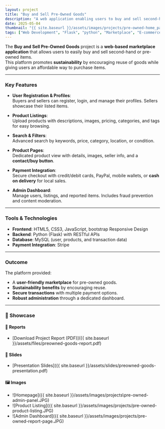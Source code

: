 ```yaml
---
layout: project
title: "Buy and Sell Pre-Owned Goods"
description: "A web application enabling users to buy and sell second-hand items with secure transactions, user profiles, and admin control."
date: 2025-05-04
thumbnail: "{{ site.baseurl }}/assets/images/projects/pre-owned-home_page.JPG"
tags: ["Web Development", "Flask", "python", "Marketplace", "E-commerce"]
---
```


The **Buy and Sell Pre-Owned Goods** project is a **web-based marketplace application** that allows users to easily buy and sell second-hand or pre-owned items.  
This platform promotes **sustainability** by encouraging reuse of goods while giving users an affordable way to purchase items.  

---

### Key Features
- **User Registration & Profiles**:  
  Buyers and sellers can register, login, and manage their profiles. Sellers showcase their listed items.  

- **Product Listings**:  
  Upload products with descriptions, images, pricing, categories, and tags for easy browsing.  

- **Search & Filters**:  
  Advanced search by keywords, price, category, location, or condition.  

- **Product Pages**:  
  Dedicated product view with details, images, seller info, and a **contact/buy button**.  

- **Payment Integration**:  
  Secure checkout with credit/debit cards, PayPal, mobile wallets, or **cash on delivery** for local sales.  

- **Admin Dashboard**:  
  Manage users, listings, and reported items. Includes fraud prevention and content moderation.  

---

### Tools & Technologies
- **Frontend**: HTML5, CSS3, JavaScript, bootstrap Responsive Design  
- **Backend**: Python (Flask) with RESTful APIs  
- **Database**: MySQL (user, products, and transaction data)  
- **Payment Integration**: Stripe  

---

### Outcome
The platform provided:  
- A **user-friendly marketplace** for pre-owned goods.  
- **Sustainability benefits** by encouraging reuse.  
- **Secure transactions** with multiple payment options.  
- **Robust administration** through a dedicated dashboard.  

---

### 📂 Showcase

#### 📄 Reports  
- [Download Project Report (PDF)]({{ site.baseurl }}/assets/files/preowned-goods-report.pdf)  

#### 📑 Slides  
- [Presentation Slides]({{ site.baseurl }}/assets/slides/preowned-goods-presentation.pdf)  

#### 🖼️ Images  
- ![Homepage]({{ site.baseurl }}/assets/images/projects\pre-owned-admin-panel.JPG)  
- ![Product Listing]({{ site.baseurl }}/assets/images/projects/pre-owned-product-listing.JPG)  
- ![Admin Dashboard]({{ site.baseurl }}/assets/images/projects/pre-owned-report-page.JPG)  
